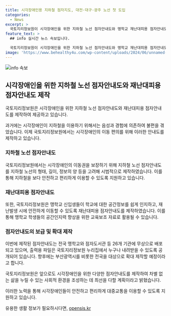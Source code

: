 ```yaml
---
title: 시각장애인용 지하철 점자지도, 대전·대구·광주 노선 첫 도입
categories:
  - News
excerpt: >
  국토지리정보원이 시각장애인을 위한 지하철 노선 점자안내도와 맹학교 재난대피용 점자안내도를 제작해 제공한다고 밝혔다. 이로써 시각장애인의 이동 편의를 지원하고 올바른 공간정보 전달과 차별 없는 서비스를 제공할 예정이다. 또한, 점자안내도는 전국 맹학교와 점자도서관 등 26개 기관에 무상으로 배포되며, 출력용 파일은 국토지리정보원 누리집에서 내려받을 수 있다. 국토지리정보원은 앞으로도 시각장애인의 삶을 누릴 수 있는 사회적 환경 조성을 위해 노력하겠다고 강조했다.
feature_text: >
  ## info 실시간 뉴스 속보입니다.

  국토지리정보원이 시각장애인을 위한 지하철 노선 점자안내도와 맹학교 재난대피용 점자안내도를 제작해 제공한다고 밝혔다. 이로써 시각장애인의 이동 편의를 지원하고 올바른 공간정보 전달과 차별 없는 서비스를 제공할 예정이다. 또한, 점자안내도는 전국 맹학교와 점자도서관 등 26개 기관에 무상으로 배포되며, 출력용 파일은 국토지리정보원 누리집에서 내려받을 수 있다. 국토지리정보원은 앞으로도 시각장애인의 삶을 누릴 수 있는 사회적 환경 조성을 위해 노력하겠다고 강조했다.
image: 'https://www.behealthy4u.com/wp-content/uploads/2024/06/unnamed-file.png'
---
```


<p><img src="https://www.behealthy4u.com/wp-content/uploads/2024/06/unnamed-file.png" alt="info 속보" /></p>

<h2 data-ke-size="size26">시각장애인을 위한 지하철 노선 점자안내도와 재난대피용 점자안내도 제작</h2>

<p>국토지리정보원은 시각장애인을 위한 지하철 노선 점자안내도와 재난대피용 점자안내도를 제작하여 제공하고 있습니다.</p>

<p data-ke-size="size16">과거에는 시각장애인이 지하철을 이용하기 위해서는 음성과 경험에 의존하여 불편을 겪었습니다. 이제 국토지리정보원에서는 시각장애인의 이동 편의를 위해 이러한 안내도를 제작하고 있습니다.</p>

<h3>지하철 노선 점자안내도</h3>

<p>국토지리정보원에서는 시각장애인의 이동권을 보장하기 위해 지하철 노선 점자안내도를 지하철 노선의 형태, 길이, 정보의 양 등을 고려해 시범적으로 제작하였습니다. 이를 통해 지하철을 보다 안전하고 편리하게 이용할 수 있도록 지원하고 있습니다.</p>

<h3>재난대피용 점자안내도</h3>

<p>또한, 국토지리정보원은 맹학교 신입생들이 학교에 대한 공간정보를 쉽게 인지하고, 재난발생 시에 안전하게 이동할 수 있도록 재난대피용 점자안내도를 제작하였습니다. 이를 통해 맹학교 학생들의 공간인지력 향상을 위한 교육보조 자료로 활용될 수 있습니다.</p>

<h3>점자안내도의 보급 및 확대 제작</h3>

<p>이번에 제작된 점자안내도는 전국 맹학교와 점자도서관 등 26개 기관에 무상으로 배포되고 있으며, 출력용 파일은 국토지리정보원 누리집에서 누구나 내려받을 수 있도록 공개되어 있습니다. 향후에는 부산광역시를 비롯한 전국을 대상으로 확대 제작할 예정이라고 합니다.</p>

<p>국토지리정보원은 앞으로도 시각장애인을 위한 다양한 점자안내도를 제작하여 차별 없는 삶을 누릴 수 있는 사회적 환경을 조성하는 데 최선을 다할 계획이라고 밝혔습니다.</p>

<p>이러한 노력을 통해 시각장애인들이 안전하고 편리하게 대중교통을 이용할 수 있도록 지원하고 있습니다.</p>
유용한 생활 정보가 필요하시다면, <a href="https://opensis.kr" rel="dofollow">opensis.kr</a>


